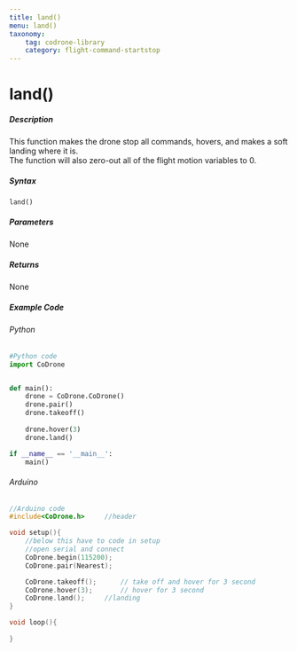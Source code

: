 ```yaml
---
title: land()
menu: land()
taxonomy:
	tag: codrone-library
	category: flight-command-startstop
---
```


# land()

##### Description

This function makes the drone stop all commands, hovers, and makes a soft landing where it is. <br />
The function will also zero-out all of the flight motion variables to 0.


##### Syntax
```land()```

##### Parameters

None

##### Returns

None

##### Example Code
###### Python
```python
#Python code
import CoDrone


def main():
	drone = CoDrone.CoDrone()
	drone.pair()
	drone.takeoff()
	
	drone.hover(3)
	drone.land()

if __name__ == '__main__':
	main()

```
###### Arduino
```c
//Arduino code
#include<CoDrone.h>		//header

void setup(){
	//below this have to code in setup
	//open serial and connect
	CoDrone.begin(115200);
	CoDrone.pair(Nearest);

	CoDrone.takeoff();		// take off and hover for 3 second
	CoDrone.hover(3);		// hover for 3 second
	CoDrone.land();		//landing	
}

void loop(){
	
}
```